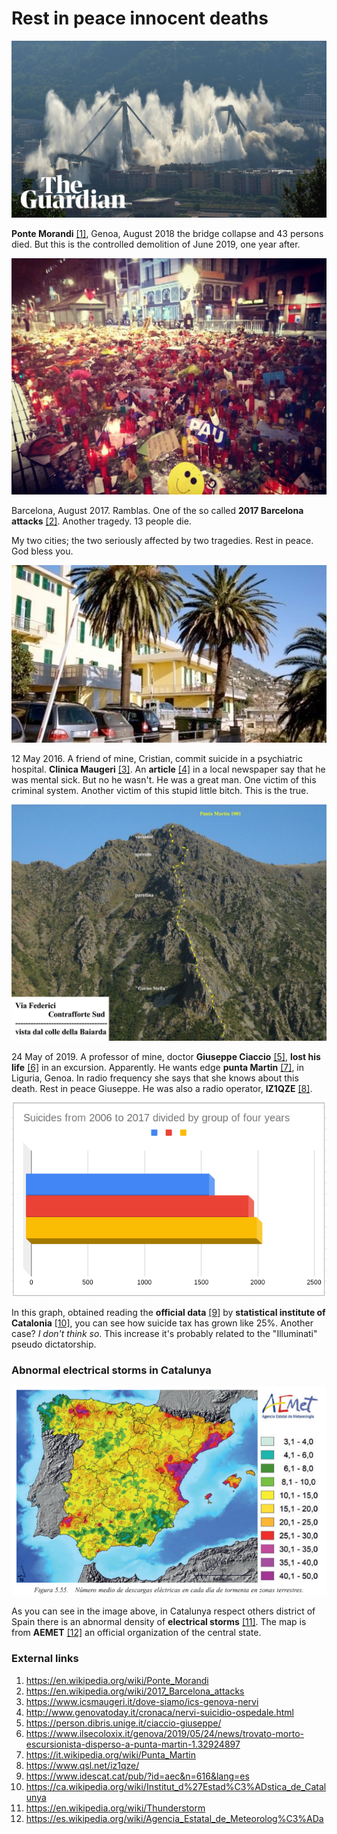 # Rest in peace innocent deaths

![Morandi bridge](../Images/aadweedwacds.jpg)

**Ponte Morandi** [[1]](https://en.wikipedia.org/wiki/Ponte_Morandi), Genoa, August 2018 the bridge collapse and 43 persons died. But this is the controlled demolition of June 2019, one year after.

![Barcelona 2017](../Images/21083378_10214340366885604_3939654193817617426_o.jpg)

Barcelona, August 2017. Ramblas. One of the so called **2017 Barcelona attacks** [[2]](https://en.wikipedia.org/wiki/2017_Barcelona_attacks). Another tragedy. 13 people die.

My two cities; the two seriously affected by two tragedies. Rest in peace. God bless you.

![Suicide in Genoa](../Images/clinica.jpg)

 12 May 2016. A friend of mine, Cristian, commit suicide in a psychiatric hospital. **Clinica Maugeri** [[3]](https://www.icsmaugeri.it/dove-siamo/ics-genova-nervi). An **article** [[4]](http://www.genovatoday.it/cronaca/nervi-suicidio-ospedale.html) in a local newspaper say that he was mental sick. But no he wasn't. He was a great man. One victim of this criminal system. Another victim of this stupid little bitch. This is the true.

![](../Images/20090520215333.jpg)

24 May of 2019. A professor of mine, doctor **Giuseppe Ciaccio** [[5]](https://person.dibris.unige.it/ciaccio-giuseppe/), **lost his life** [[6]](https://www.ilsecoloxix.it/genova/2019/05/24/news/trovato-morto-escursionista-disperso-a-punta-martin-1.32924897) in an excursion. Apparently. He wants edge **punta Martin** [[7]](https://it.wikipedia.org/wiki/Punta_Martin), in Liguria, Genoa. In radio frequency she says that she knows about this death. Rest in peace Giuseppe. He was also a radio operator, **IZ1QZE** [[8]](https://www.qsl.net/iz1qze/).

![Suicides in Catalonya](../Images/suicides.png)

In this graph, obtained reading the **official data** [[9]](https://www.idescat.cat/pub/?id=aec&n=616&lang=es) by **statistical institute of Catalonia** [[10]](https://ca.wikipedia.org/wiki/Institut_d%27Estad%C3%ADstica_de_Catalunya), you can see how suicide tax has grown like 25%. Another case? *I don't think so*. This increase it's probably related to the "Illuminati" pseudo dictatorship. 

### Abnormal electrical storms in Catalunya

![Electrical storms density](../Images/rayoscat.png)

As you can see in the image above, in Catalunya respect others district of Spain there is an abnormal density of **electrical storms** [[11]](https://en.wikipedia.org/wiki/Thunderstorm). The map is from **AEMET** [[12]](https://es.wikipedia.org/wiki/Agencia_Estatal_de_Meteorolog%C3%ADa) an official organization of the central state.

### External links

1. https://en.wikipedia.org/wiki/Ponte_Morandi
2. https://en.wikipedia.org/wiki/2017_Barcelona_attacks
3. https://www.icsmaugeri.it/dove-siamo/ics-genova-nervi
4. http://www.genovatoday.it/cronaca/nervi-suicidio-ospedale.html
5. https://person.dibris.unige.it/ciaccio-giuseppe/
6. https://www.ilsecoloxix.it/genova/2019/05/24/news/trovato-morto-escursionista-disperso-a-punta-martin-1.32924897
7. https://it.wikipedia.org/wiki/Punta_Martin
8. https://www.qsl.net/iz1qze/
9. https://www.idescat.cat/pub/?id=aec&n=616&lang=es
10. https://ca.wikipedia.org/wiki/Institut_d%27Estad%C3%ADstica_de_Catalunya
11. https://en.wikipedia.org/wiki/Thunderstorm
12. https://es.wikipedia.org/wiki/Agencia_Estatal_de_Meteorolog%C3%ADa